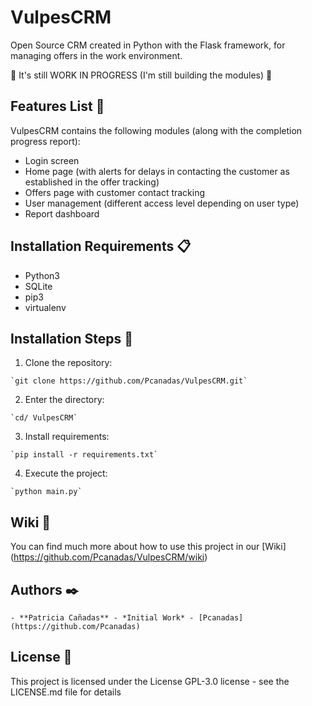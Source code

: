 # VulpesCRM

Open Source CRM created in Python with the Flask framework, for managing offers in the work environment.

:construction: It's still WORK IN PROGRESS (I'm still building the modules) :construction:

## Features List :hammer: 

VulpesCRM contains the following modules (along with the completion progress report):
  - Login screen
  - Home page (with alerts for delays in contacting the customer as established in the offer tracking)
  - Offers page with customer contact tracking
  - User management (different access level depending on user type)
  - Report dashboard


## Installation Requirements :clipboard:

  - Python3
  - SQLite
  - pip3
  - virtualenv

## Installation Steps :wrench:

  1. Clone the repository:

    `git clone https://github.com/Pcanadas/VulpesCRM.git` 

  2. Enter the directory:

    `cd/ VulpesCRM`

  3. Install requirements:

    `pip install -r requirements.txt`

  4. Execute the project:

    `python main.py`

  ## Wiki :book:

  You can find much more about how to use this project in our [Wiki] (https://github.com/Pcanadas/VulpesCRM/wiki)

  ## Authors :black_nib:

    - **Patricia Cañadas** - *Initial Work* - [Pcanadas] (https://github.com/Pcanadas)

  ## License :page_facing_up:

  This project is licensed under the License GPL-3.0 license - see the LICENSE.md file for details

